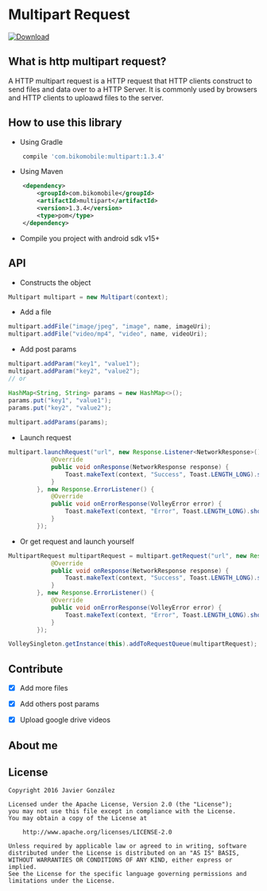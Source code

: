 # Multipart Request

[ ![Download](https://api.bintray.com/packages/javiergm/maven/Multipart/images/download.svg) ](https://bintray.com/javiergm/maven/Multipart/_latestVersion)

## What is http multipart request?
A HTTP multipart request is a HTTP request that HTTP clients construct to send files and data over to a HTTP Server. It is commonly used by browsers and HTTP clients to uploawd files to the server.

## How to use this library

- Using Gradle

```groovy
	compile 'com.bikomobile:multipart:1.3.4'
```
- Using Maven

```xml
	<dependency>
		<groupId>com.bikomobile</groupId>
		<artifactId>multipart</artifactId>
		<version>1.3.4</version>
		<type>pom</type>
	</dependency>
```

- Compile you project with android sdk v15+

## API

- Constructs the object

```java
Multipart multipart = new Multipart(context);
```

- Add a file

```java
multipart.addFile("image/jpeg", "image", name, imageUri);
multipart.addFile("video/mp4", "video", name, videoUri);
```

- Add post params

```java
multipart.addParam("key1", "value1");
multipart.addParam("key2", "value2");
// or

HashMap<String, String> params = new HashMap<>();
params.put("key1", "value1");
params.put("key2", "value2");
        
multipart.addParams(params);
```

- Launch request

```java
multipart.launchRequest("url", new Response.Listener<NetworkResponse>() {
            @Override
            public void onResponse(NetworkResponse response) {
                Toast.makeText(context, "Success", Toast.LENGTH_LONG).show();
            }
        }, new Response.ErrorListener() {
            @Override
            public void onErrorResponse(VolleyError error) {
                Toast.makeText(context, "Error", Toast.LENGTH_LONG).show();
            }
        });
```

- Or get request and launch yourself

```java
MultipartRequest multipartRequest = multipart.getRequest("url", new Response.Listener<NetworkResponse>() {
            @Override
            public void onResponse(NetworkResponse response) {
                Toast.makeText(context, "Success", Toast.LENGTH_LONG).show();
            }
        }, new Response.ErrorListener() {
            @Override
            public void onErrorResponse(VolleyError error) {
                Toast.makeText(context, "Error", Toast.LENGTH_LONG).show();
            }
        });

VolleySingleton.getInstance(this).addToRequestQueue(multipartRequest);
```


## Contribute

* [X] Add more files
* [X] Add others post params
* [X] Upload google drive videos


## About me


## License
```
Copyright 2016 Javier González

Licensed under the Apache License, Version 2.0 (the "License");
you may not use this file except in compliance with the License.
You may obtain a copy of the License at

    http://www.apache.org/licenses/LICENSE-2.0

Unless required by applicable law or agreed to in writing, software
distributed under the License is distributed on an "AS IS" BASIS,
WITHOUT WARRANTIES OR CONDITIONS OF ANY KIND, either express or implied.
See the License for the specific language governing permissions and
limitations under the License.
```

